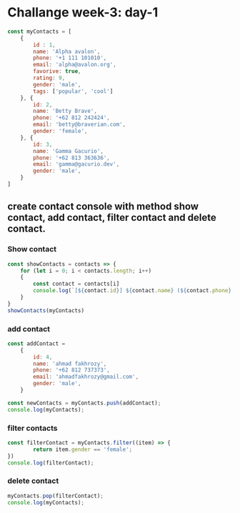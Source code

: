 # Challange week-3: day-1

```javascript
const myContacts = [
    {
        id : 1,
        name: 'Alpha avalon',
        phone: '+1 111 101010',
        email: 'alpha@avalon.org',
        favorive: true,
        rating: 9,
        gender: 'male',
        tags: ['popular', 'cool']
    }, {
        id: 2,
        name: 'Betty Brave',
        phone: '+62 812 242424',
        email: 'betty@braverian.com',
        gender: 'female',
    }, {
        id: 3,
        name: 'Gamma Gacurio',
        phone: '+62 813 363636',
        email: 'gamma@gacurio.dev',
        gender: 'male',
    }
]
```
## create contact console with method show contact, add contact, filter contact and delete contact.

### Show contact
```javascript
const showContacts = contacts => {
    for (let i = 0; i < contacts.length; i++)
    {
        const contact = contacts[i]
        console.log(`[${contact.id}] ${contact.name} (${contact.phone}) <${contact.email}> ${contact.gender}`) 
    }
}
showContacts(myContacts)
```
### add contact
```javascript
const addContact = 
    {
        id: 4,
        name: 'ahmad fakhrozy',
        phone: '+62 812 737373',
        email: 'ahmadfakhrozy@gmail.com',
        gender: 'male',
    }

const newContacts = myContacts.push(addContact);
console.log(myContacts);
```

### filter contacts
```javascript
const filterContact = myContacts.filter((item) => {
        return item.gender == 'female';    
})
console.log(filterContact);
```

### delete contact
```javascript
myContacts.pop(filterContact);
console.log(myContacts);
```